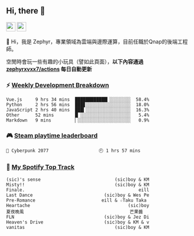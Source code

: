 <!--
**zephyrxvxx7/zephyrxvxx7** is a ✨ _special_ ✨ repository because its `README.md` (this file) appears on your GitHub profile.

Here are some ideas to get you started:

- 🔭 I’m currently working on ...
- 🌱 I’m currently learning ...
- 👯 I’m looking to collaborate on ...
- 🤔 I’m looking for help with ...
- 💬 Ask me about ...
- 📫 How to reach me: ...
- 😄 Pronouns: ...
- ⚡ Fun fact: ...
-->

## Hi, there 👋

<a href="https://www.instagram.com/zephyrxvxx7/"><img src="https://img.shields.io/badge/instagram-3f729b?&style=for-the-badge&logo=instagram&logoColor=white" height=25></a>
<a href="https://zephyrxvxx7.me/"><img src="https://img.shields.io/badge/blog-gray?&style=for-the-badge&logo=hexo&logoColor=white" height=25></a>

👋 Hi，我是 Zephyr，專業領域為雲端與邊際運算，目前任職於Qnap的後端工程師。

空閒時會玩一些有趣的小玩具（譬如此頁面），**以下內容通過 [zephyrxvxx7/actions](https://github.com/zephyrxvxx7/zephyrxvxx7/actions) 每日自動更新**

### ⚡ [Weekly Development Breakdown](https://gist.github.com/zephyrxvxx7/ee1787313f0772b51494d051b5edde7f)

<!-- code_time start -->

```text
Vue.js     9 hrs 34 mins  ████████████▎░░░░░░░░  58.4%
Python     2 hrs 56 mins  ███▊░░░░░░░░░░░░░░░░░  18.0%
JavaScript 2 hrs 40 mins  ███▍░░░░░░░░░░░░░░░░░  16.3%
Other      52 mins        █▏░░░░░░░░░░░░░░░░░░░   5.4%
Markdown   9 mins         ▏░░░░░░░░░░░░░░░░░░░░   0.9%
```

<!-- code_time end -->

### 🎮 [Steam playtime leaderboard](https://gist.github.com/zephyrxvxx7/f77b8978877f959b69d84723c43a4a64)

<!-- steam_time start -->

```text
🦾 Cyberpunk 2077                   🕘 1 hrs 57 mins
```

<!-- steam_time end -->

### 🎵 [My Spotify Top Track](https://gist.github.com/zephyrxvxx7/fe159fde5ec9ebea27e03dd63a71e78f)

<!-- spotify_track start -->

```text
(sic)'s sense                            (sic)boy & KM
Misty!!                                  (sic)boy & KM
Finale.                                           eill
Last Dance                           (sic)boy & Wes Pe
Pre-Romance                         eill & ☆Taku Taka
Heartache                                     (sic)boy
夏夜晚風                                        芒果醬
FLN                                  (sic)boy & Jez Di
Heaven's Drive                       (sic)boy & KM & v
vanitas                                  (sic)boy & KM
```

<!-- spotify_track end -->
